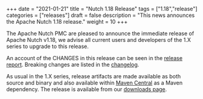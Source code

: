 +++
date = "2021-01-21"
title = "Nutch 1.18 Release"
tags = ["1.18","release"]
categories = ["releases"]
draft = false
description = "This news announces the Apache Nutch 1.18 release."
weight = 10
+++

The Apache Nutch PMC are pleased to announce the immediate release of Apache Nutch v1.18, we advise all
current users and developers of the 1.X series to upgrade to this release.

An account of the CHANGES in this release can be seen in the
[release report](https://s.apache.org/lqara).
Breaking changes are listed in the [changelog](https://apache.org/dist/nutch/1.18/CHANGES.txt).

As usual in the 1.X series, release artifacts are made available as both source and binary and also available within
[Maven Central](https://search.maven.org/search?q=g:org.apache.nutch%20AND%20a:nutch%20AND%20v:1.18) as a Maven dependency.
The release is available from our [downloads page](/download).